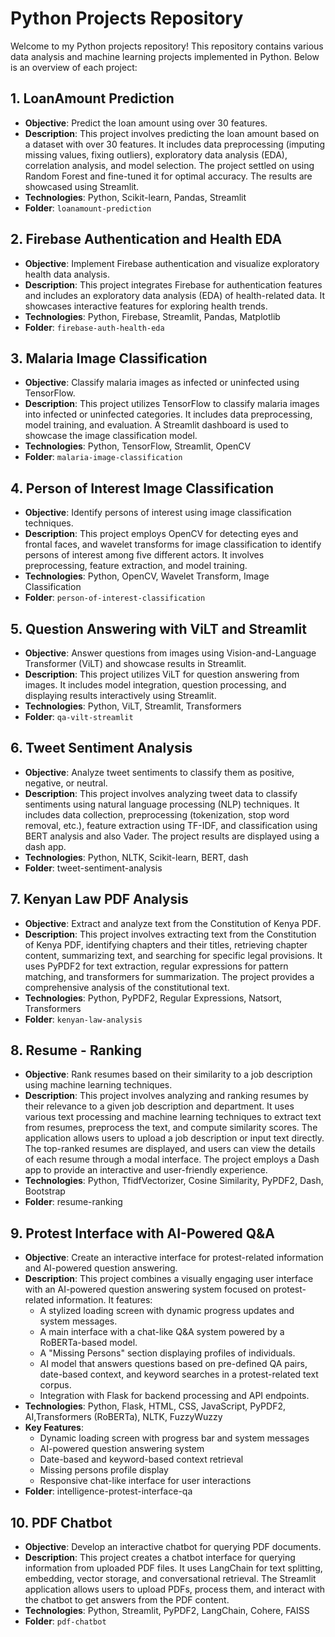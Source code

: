 # Python Projects Repository

Welcome to my Python projects repository! This repository contains various data analysis and machine learning projects implemented in Python. Below is an overview of each project:

## 1. LoanAmount Prediction

- **Objective**: Predict the loan amount using over 30 features.
- **Description**: This project involves predicting the loan amount based on a dataset with over 30 features. It includes data preprocessing (imputing missing values, fixing outliers), exploratory data analysis (EDA), correlation analysis, and model selection. The project settled on using Random Forest and fine-tuned it for optimal accuracy. The results are showcased using Streamlit.
- **Technologies**: Python, Scikit-learn, Pandas, Streamlit
- **Folder**: `loanamount-prediction`

## 2. Firebase Authentication and Health EDA

- **Objective**: Implement Firebase authentication and visualize exploratory health data analysis.
- **Description**: This project integrates Firebase for authentication features and includes an exploratory data analysis (EDA) of health-related data. It showcases interactive features for exploring health trends.
- **Technologies**: Python, Firebase, Streamlit, Pandas, Matplotlib
- **Folder**: `firebase-auth-health-eda`

## 3. Malaria Image Classification

- **Objective**: Classify malaria images as infected or uninfected using TensorFlow.
- **Description**: This project utilizes TensorFlow to classify malaria images into infected or uninfected categories. It includes data preprocessing, model training, and evaluation. A Streamlit dashboard is used to showcase the image classification model.
- **Technologies**: Python, TensorFlow, Streamlit, OpenCV
- **Folder**: `malaria-image-classification`

## 4. Person of Interest Image Classification

- **Objective**: Identify persons of interest using image classification techniques.
- **Description**: This project employs OpenCV for detecting eyes and frontal faces, and wavelet transforms for image classification to identify persons of interest among five different actors. It involves preprocessing, feature extraction, and model training.
- **Technologies**: Python, OpenCV, Wavelet Transform, Image Classification
- **Folder**: `person-of-interest-classification`

## 5. Question Answering with ViLT and Streamlit

- **Objective**: Answer questions from images using Vision-and-Language Transformer (ViLT) and showcase results in Streamlit.
- **Description**: This project utilizes ViLT for question answering from images. It includes model integration, question processing, and displaying results interactively using Streamlit.
- **Technologies**: Python, ViLT, Streamlit, Transformers
- **Folder**: `qa-vilt-streamlit`

## 6. Tweet Sentiment Analysis
- **Objective**: Analyze tweet sentiments to classify them as positive, negative, or neutral.
- **Description**: This project involves analyzing tweet data to classify sentiments using natural language processing (NLP) techniques. It includes data collection, preprocessing (tokenization, stop word removal, etc.), feature extraction using TF-IDF, and classification using BERT analysis and also Vader. The project results are displayed using a dash app.
- **Technologies**: Python, NLTK, Scikit-learn, BERT, dash
- **Folder**: tweet-sentiment-analysis

## 7. Kenyan Law PDF Analysis

- **Objective**: Extract and analyze text from the Constitution of Kenya PDF.
- **Description**: This project involves extracting text from the Constitution of Kenya PDF, identifying chapters and their titles, retrieving chapter content, summarizing text, and searching for specific legal provisions. It uses PyPDF2 for text extraction, regular expressions for pattern matching, and transformers for summarization. The project provides a comprehensive analysis of the constitutional text.
- **Technologies**: Python, PyPDF2, Regular Expressions, Natsort, Transformers
- **Folder**: `kenyan-law-analysis`


## 8. Resume - Ranking
- **Objective**: Rank resumes based on their similarity to a job description using machine learning techniques.
- **Description**: This project involves analyzing and ranking resumes by their relevance to a given job description and department. It uses various text processing and machine learning techniques to extract text from resumes, preprocess the text, and compute similarity scores. The application allows users to upload a job description or input text directly. The top-ranked resumes are displayed, and users can view the details of each resume through a modal interface. The project employs a Dash app to provide an interactive and user-friendly experience.
- **Technologies**: Python, TfidfVectorizer, Cosine Similarity, PyPDF2, Dash, Bootstrap
- **Folder**: resume-ranking

## 9. Protest Interface with AI-Powered Q&A

- **Objective**: Create an interactive interface for protest-related information and AI-powered question answering.
- **Description**: This project combines a visually engaging user interface with an AI-powered question answering system focused on protest-related information. It features:
  - A stylized loading screen with dynamic progress updates and system messages.
  - A main interface with a chat-like Q&A system powered by a RoBERTa-based model.
  - A "Missing Persons" section displaying profiles of individuals.
  - AI model that answers questions based on pre-defined QA pairs, date-based context, and keyword searches in a protest-related text corpus.
  - Integration with Flask for backend processing and API endpoints.
- **Technologies**: Python, Flask, HTML, CSS, JavaScript, PyPDF2, AI,Transformers (RoBERTa), NLTK, FuzzyWuzzy
- **Key Features**:
  - Dynamic loading screen with progress bar and system messages
  - AI-powered question answering system
  - Date-based and keyword-based context retrieval
  - Missing persons profile display
  - Responsive chat-like interface for user interactions
- **Folder**: intelligence-protest-interface-qa

## 10. PDF Chatbot

- **Objective**: Develop an interactive chatbot for querying PDF documents.
- **Description**: This project creates a chatbot interface for querying information from uploaded PDF files. It uses LangChain for text splitting, embedding, vector storage, and conversational retrieval. The Streamlit application allows users to upload PDFs, process them, and interact with the chatbot to get answers from the PDF content.
- **Technologies**: Python, Streamlit, PyPDF2, LangChain, Cohere, FAISS
- **Folder**: `pdf-chatbot`